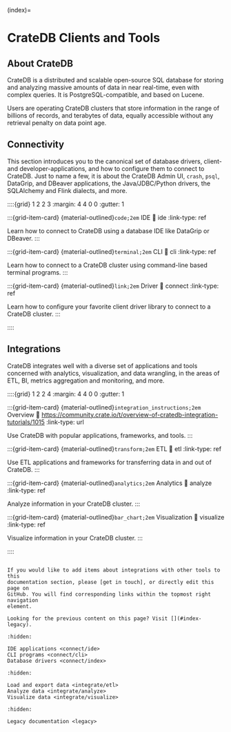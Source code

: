 (index)=

# CrateDB Clients and Tools


## About CrateDB

CrateDB is a distributed and scalable open-source SQL database for storing and
analyzing massive amounts of data in near real-time, even with complex queries.
It is PostgreSQL-compatible, and based on Lucene.

Users are operating CrateDB clusters that store information in the range of
billions of records, and terabytes of data, equally accessible without any
retrieval penalty on data point age.


## Connectivity

This section introduces you to the canonical set of database drivers, client-
and developer-applications, and how to configure them to connect to CrateDB.
Just to name a few, it is about the CrateDB Admin UI, `crash`, `psql`,
DataGrip, and DBeaver applications, the Java/JDBC/Python drivers, the SQLAlchemy
and Flink dialects, and more.

::::{grid} 1 2 2 3
:margin: 4 4 0 0
:gutter: 1


:::{grid-item-card} {material-outlined}`code;2em` IDE
:link: ide
:link-type: ref

Learn how to connect to CrateDB using a database IDE like DataGrip
or DBeaver.
:::


:::{grid-item-card} {material-outlined}`terminal;2em` CLI
:link: cli
:link-type: ref

Learn how to connect to a CrateDB cluster using command-line
based terminal programs.
:::


:::{grid-item-card} {material-outlined}`link;2em` Driver
:link: connect
:link-type: ref

Learn how to configure your favorite client driver library to connect to a
CrateDB cluster.
:::


::::


## Integrations

CrateDB integrates well with a diverse set of applications and tools concerned
with analytics, visualization, and data wrangling, in the areas of ETL, BI, 
metrics aggregation and monitoring, and more.

::::{grid} 1 2 2 4
:margin: 4 4 0 0
:gutter: 1


:::{grid-item-card} {material-outlined}`integration_instructions;2em` Overview
:link: https://community.crate.io/t/overview-of-cratedb-integration-tutorials/1015
:link-type: url

Use CrateDB with popular applications, frameworks, and tools.
:::


:::{grid-item-card} {material-outlined}`transform;2em` ETL
:link: etl
:link-type: ref

Use ETL applications and frameworks for transferring data in and out of CrateDB.
:::


:::{grid-item-card} {material-outlined}`analytics;2em` Analytics
:link: analyze
:link-type: ref

Analyze information in your CrateDB cluster.
:::


:::{grid-item-card} {material-outlined}`bar_chart;2em` Visualization
:link: visualize
:link-type: ref

Visualize information in your CrateDB cluster.
:::


::::



```{note} Contributions are welcome.

If you would like to add items about integrations with other tools to this
documentation section, please [get in touch], or directly edit this page on
GitHub. You will find corresponding links within the topmost right navigation
element.
```

```{seealso}
Looking for the previous content on this page? Visit [](#index-legacy).
```


```{toctree}
:hidden:

IDE applications <connect/ide>
CLI programs <connect/cli>
Database drivers <connect/index>

```

```{toctree}
:hidden:

Load and export data <integrate/etl>
Analyze data <integrate/analyze>
Visualize data <integrate/visualize>
```

```{toctree}
:hidden:

Legacy documentation <legacy>
```


[get in touch]: https://crate.io/contact
